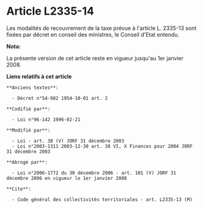# Article L2335-14

Les modalités de recouvrement de la taxe prévue à l'article L. 2335-13 sont fixées par décret en conseil des ministres, le
Conseil d'Etat entendu.

**Nota:**

La présente version de cet article reste en vigueur jusqu'au 1er janvier 2008.

**Liens relatifs à cet article**

	**Anciens textes**:

	  - Décret n°54-982 1954-10-01 art. 2

	**Codifié par**:

	  - Loi n°96-142 1996-02-21

	**Modifié par**:

	  - Loi - art. 38 (V) JORF 31 décembre 2003
	  - Loi n°2003-1311 2003-12-30 art. 38 VI, X Finances pour 2004 JORF 31 décembre 2003

	**Abrogé par**:

	  - Loi n°2006-1772 du 30 décembre 2006 - art. 101 (V) JORF 31 décembre 2006 en vigueur le 1er janvier 2008

	**Cite**:

	  - Code général des collectivités territoriales - art. L2335-13 (M)
